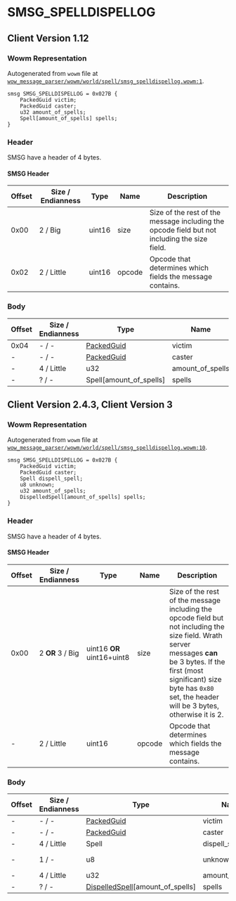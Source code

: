 # SMSG_SPELLDISPELLOG

## Client Version 1.12

### Wowm Representation

Autogenerated from `wowm` file at [`wow_message_parser/wowm/world/spell/smsg_spelldispellog.wowm:1`](https://github.com/gtker/wow_messages/tree/main/wow_message_parser/wowm/world/spell/smsg_spelldispellog.wowm#L1).
```rust,ignore
smsg SMSG_SPELLDISPELLOG = 0x027B {
    PackedGuid victim;
    PackedGuid caster;
    u32 amount_of_spells;
    Spell[amount_of_spells] spells;
}
```
### Header

SMSG have a header of 4 bytes.

#### SMSG Header

| Offset | Size / Endianness | Type   | Name   | Description |
| ------ | ----------------- | ------ | ------ | ----------- |
| 0x00   | 2 / Big           | uint16 | size   | Size of the rest of the message including the opcode field but not including the size field.|
| 0x02   | 2 / Little        | uint16 | opcode | Opcode that determines which fields the message contains.|

### Body

| Offset | Size / Endianness | Type | Name | Comment |
| ------ | ----------------- | ---- | ---- | ------- |
| 0x04 | - / - | [PackedGuid](../types/packed-guid.md) | victim |  |
| - | - / - | [PackedGuid](../types/packed-guid.md) | caster |  |
| - | 4 / Little | u32 | amount_of_spells |  |
| - | ? / - | Spell[amount_of_spells] | spells |  |

## Client Version 2.4.3, Client Version 3

### Wowm Representation

Autogenerated from `wowm` file at [`wow_message_parser/wowm/world/spell/smsg_spelldispellog.wowm:10`](https://github.com/gtker/wow_messages/tree/main/wow_message_parser/wowm/world/spell/smsg_spelldispellog.wowm#L10).
```rust,ignore
smsg SMSG_SPELLDISPELLOG = 0x027B {
    PackedGuid victim;
    PackedGuid caster;
    Spell dispell_spell;
    u8 unknown;
    u32 amount_of_spells;
    DispelledSpell[amount_of_spells] spells;
}
```
### Header

SMSG have a header of 4 bytes.

#### SMSG Header

| Offset | Size / Endianness | Type   | Name   | Description |
| ------ | ----------------- | ------ | ------ | ----------- |
| 0x00   | 2 **OR** 3 / Big           | uint16 **OR** uint16+uint8 | size | Size of the rest of the message including the opcode field but not including the size field. Wrath server messages **can** be 3 bytes. If the first (most significant) size byte has `0x80` set, the header will be 3 bytes, otherwise it is 2.|
| -      | 2 / Little| uint16 | opcode | Opcode that determines which fields the message contains. |

### Body

| Offset | Size / Endianness | Type | Name | Comment |
| ------ | ----------------- | ---- | ---- | ------- |
| - | - / - | [PackedGuid](../types/packed-guid.md) | victim |  |
| - | - / - | [PackedGuid](../types/packed-guid.md) | caster |  |
| - | 4 / Little | Spell | dispell_spell |  |
| - | 1 / - | u8 | unknown | mangosone: unused |
| - | 4 / Little | u32 | amount_of_spells |  |
| - | ? / - | [DispelledSpell](dispelledspell.md)[amount_of_spells] | spells |  |

